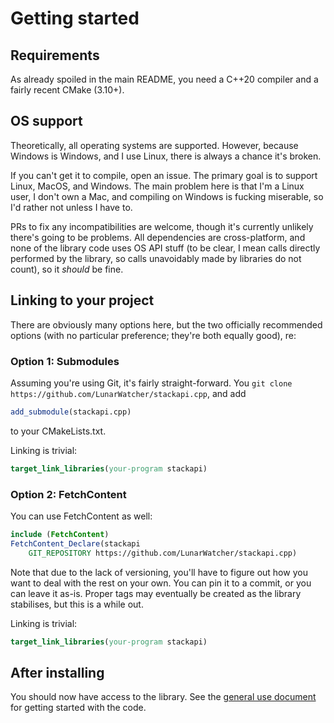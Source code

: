# Getting started

## Requirements

As already spoiled in the main README, you need a C++20 compiler and a fairly recent CMake (3.10+). 

## OS support

Theoretically, all operating systems are supported. However, because Windows is Windows, and I use Linux, there is always a chance it's broken.

If you can't get it to compile, open an issue. The primary goal is to support Linux, MacOS, and Windows. The main problem here is that I'm a Linux user, I don't own a Mac, and compiling on Windows is fucking miserable, so I'd rather not unless I have to.

PRs to fix any incompatibilities are welcome, though it's currently unlikely there's going to be problems. All dependencies are cross-platform, and none of the library code uses OS API stuff (to be clear, I mean calls directly performed by the library, so calls unavoidably made by libraries do not count), so it _should_ be fine. 

## Linking to your project

There are obviously many options here, but the two officially recommended options (with no particular preference; they're both equally good), re:

### Option 1: Submodules

Assuming you're using Git, it's fairly straight-forward. You `git clone https://github.com/LunarWatcher/stackapi.cpp`, and add
```cmake
add_submodule(stackapi.cpp)
```

to your CMakeLists.txt.

Linking is trivial:
```cmake
target_link_libraries(your-program stackapi)
```

### Option 2: FetchContent

You can use FetchContent as well:
```cmake
include (FetchContent)
FetchContent_Declare(stackapi
    GIT_REPOSITORY https://github.com/LunarWatcher/stackapi.cpp)
```

Note that due to the lack of versioning, you'll have to figure out how you want to deal with the rest on your own. You can pin it to a commit, or you can leave it as-is. Proper tags may eventually be created as the library stabilises, but this is a while out.

Linking is trivial:
```cmake
target_link_libraries(your-program stackapi)
```

## After installing

You should now have access to the library. See the [general use document](General-use.md) for getting started with the code.
